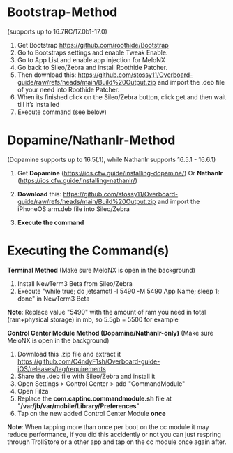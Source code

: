 # Bootstrap-Method
(supports up to 16.7RC/17.0b1-17.0)
1. Get Bootstrap https://github.com/roothide/Bootstrap
2. Go to Bootstraps settings and enable Tweak Enable.
3. Go to App List and enable app injection for MeloNX
4. Go back to Sileo/Zebra and install Roothide Patcher.
5. Then download this: https://github.com/stossy11/Overboard-guide/raw/refs/heads/main/Build%20Output.zip and import the .deb file of your need into Roothide Patcher.
6. When its finished click on the Sileo/Zebra button, click get and then wait till it’s installed
7. Execute command (see below)

# Dopamine/Nathanlr-Method
(Dopamine supports up to 16.5(.1), while Nathanlr supports 16.5.1 - 16.6.1)

1. Get **Dopamine** (https://ios.cfw.guide/installing-dopamine/) Or **Nathanlr** (https://ios.cfw.guide/installing-nathanlr/)

2. **Download** this: https://github.com/stossy11/Overboard-guide/raw/refs/heads/main/Build%20Output.zip and import the iPhoneOS arm.deb file into Sileo/Zebra

3. **Execute the command**

# Executing the Command(s)

**Terminal Method** (Make sure MeloNX is open in the background)
1. Install NewTerm3 Beta from Sileo/Zebra
2. Execute "while true; do jetsamctl -l 5490 -M 5490 App Name; sleep 1; done" in NewTerm3 Beta

**Note**: Replace value "5490" with the amount of ram you need in total (ram+physical storage) in mb, so 5.5gb = 5500 for example

**Control Center Module Method (Dopamine/Nathanlr-only)** (Make sure MeloNX is open in the background)
1. Download this .zip file and extract it https://github.com/C4ndyF1sh/Overboard-guide-iOS/releases/tag/requirements
2. Share the .deb file with Sileo/Zebra and install it
3. Open Settings > Control Center > add "CommandModule"
4. Open Filza
5. Replace the **com.captinc.commandmodule.sh** file at "**/var/jb/var/mobile/Library/Preferences**"
6. Tap on the new added Control Center Module **once**

**Note**:  When tapping more than once per boot on the cc module it may reduce performance, if you did this accidently or not you can just respring through TrollStore or a other app and tap on the cc module once again after.
